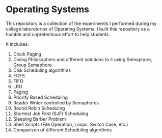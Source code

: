 # Operating Systems
This repository is a collection of the experiments I performed during my college laboratories of Operating Systems. I built this repository as a humble and unpretentious effort to help students. 

It includes:
1. Clock Paging
2. Dining Philosophers and different solutions to it using Semaphore, Group Semaphore
3. Disk Scheduling algorithms
4. FCFS
5. FIFO
6. LRU
7. Paging
8. Priority Based Scheduling
9. Reader Writer controlled by Semaphores
10. Round Robin Scheduling
11. Shortest Job First (SJF) Scheduling
12. Sleeping Barber Problem
13. Shell Scripts (File Operation, Loops, Switch Case, etc.)
14. Comparison of different Scheduling algorithms

